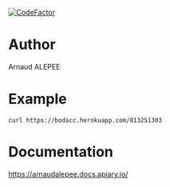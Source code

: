 [![CodeFactor](https://www.codefactor.io/repository/github/aalepere/bodacc_api/badge)](https://www.codefactor.io/repository/github/aalepere/bodacc_api)

# Author
Arnaud ALEPEE

# Example

```shell
curl https://bodacc.herokuapp.com/813251303
```

# Documentation
https://arnaudalepee.docs.apiary.io/

